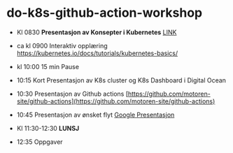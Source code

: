 # do-k8s-github-action-workshop


* Kl 0830 **Presentasjon av Konsepter i Kubernetes** [LINK](https://docs.google.com/presentation/d/1Da59nTxS1dfXeyDh2plDonfevjxh5FIUYwxV1YPyedA/edit?usp=sharing)

* ca kl 0900 Interaktiv opplæring https://kubernetes.io/docs/tutorials/kubernetes-basics/

* kl 10:00 15 min Pause 

* 10:15 Kort Presentasjon av K8s cluster og K8s Dashboard i Digital Ocean

* 10:30 Presentasjon av Github actions [https://github.com/motoren-site/github-actions](https://github.com/motoren-site/github-actions)

* 10:45 Presentasjon av ønsket flyt [Google Presentasjon](https://docs.google.com/presentation/d/1Qx5ONluvb3rvt7XIibHzu93Ubj4-nmoCFBp7QWhctY0/edit?usp=sharing)

* Kl 11:30-12:30 **LUNSJ**

* 12:35 Oppgaver 




